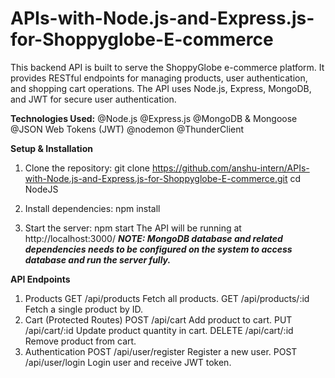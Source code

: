 # APIs-with-Node.js-and-Express.js-for-Shoppyglobe-E-commerce

This backend API is built to serve the ShoppyGlobe e-commerce platform. It provides RESTful endpoints for managing products, user authentication, and shopping cart operations. The API uses Node.js, Express, MongoDB, and JWT for secure user authentication.

**Technologies Used:**
@Node.js
@Express.js
@MongoDB & Mongoose
@JSON Web Tokens (JWT)
@nodemon
@ThunderClient

**Setup & Installation**
1. Clone the repository:
    git clone https://github.com/anshu-intern/APIs-with-Node.js-and-Express.js-for-Shoppyglobe-E-commerce.git
    cd NodeJS
   
2. Install dependencies:
    npm install
   
3. Start the server:
    npm start
    The API will be running at http://localhost:3000/
   ***NOTE: MongoDB database and related dependencies needs to be configured on the system to access database and run the server fully.***

**API Endpoints**
1. Products
    GET /api/products
      Fetch all products.
    GET /api/products/:id
      Fetch a single product by ID.
2. Cart (Protected Routes)
    POST /api/cart
      Add product to cart.
    PUT /api/cart/:id
      Update product quantity in cart.
    DELETE /api/cart/:id
      Remove product from cart.
3. Authentication
    POST /api/user/register
      Register a new user.
    POST /api/user/login
      Login user and receive JWT token.
